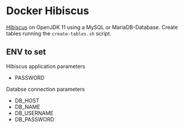 # Docker Hibiscus
[Hibiscus](https://www.willuhn.de/products/hibiscus-server/) on OpenJDK 11 using a MySQL or MariaDB-Database.
Create tables running the `create-tables.sh` script.

## ENV to set

Hibiscus application parameters
- PASSWORD

Databse connection parameters
- DB_HOST
- DB_NAME
- DB_USERNAME
- DB_PASSWORD
